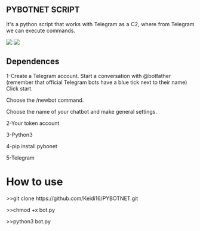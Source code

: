 ## PYBOTNET SCRIPT 
<p align="justify"> It's a python script that works with Telegram as a C2, where from Telegram we can execute commands.</p>
<p></p><img src="https://img.shields.io/static/v1?label=Python&message=framework&color=blue&style=for-the-badge&logo=Python"/>
<img src="http://img.shields.io/static/v1?label=STATUS&message=CONCLUIDO&color=GREEN&style=for-the-badge"/></p>

## Dependences
<p>1-Create a Telegram account.
    Start a conversation with @botfather (remember that official Telegram bots have a blue tick next to their name)
    Click start.</p>
    <p>Choose the /newbot command.</p>
    <p></p>Choose the name of your chatbot and make general settings.</p>
<p>2-Your token account</p>
<p>3-Python3</p>
<p>4-pip install pybonet</p>
<p>5-Telegram</p>

# How to use

<p>>>git clone https://github.com/Keidi16/PYBOTNET.git</p>
<p>>>chmod +x bot.py </p>
<p>>>python3 bot.py</p>

